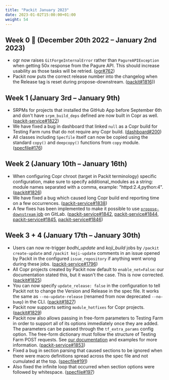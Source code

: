 ```yaml
---
title: "Packit January 2023"
date: 2023-01-02T15:00:00+01:00
weight: 54
---
```


## Week 0 🌄 (December 20th 2022 – January 2nd 2023)

- ogr now raises `GitForgeInternalError` rather than `PagureAPIException` when
  getting 50x response from the Pagure API. This should increase usability as
  those tasks will be retried.
  ([ogr#762](https://github.com/packit/ogr/pull/762))
- Packit now puts the correct release number into the changelog when the
  Release tag is reset during propose-downstream.
  ([packit#1816](https://github.com/packit/packit/pull/1816)))

## Week 1 (January 3rd – January 9th)

- SRPMs for projects that installed the GitHub App before September 6th and
  don't have `srpm_build_deps` defined are now built in Copr as well.
  ([packit-service#1822](https://github.com/packit/packit-service/pull/1822))
- We have fixed a bug in dashboard that linked `null` as a Copr build for
  Testing Farm runs that do not require any Copr build.
  ([dashboard#200](https://github.com/packit/dashboard/pull/200))
- All classes including `Specfile` itself can now be copied using the standard
  `copy()` and `deepcopy()` functions from `copy` module.
  ([specfile#176](https://github.com/packit/specfile/pull/176))

## Week 2 (January 10th – January 16th)

- When configuring Copr chroot (target in Packit terminology) specific configuration, make sure to specify additional_modules as a string: module names separated with a comma, example: "httpd:2.4,python:4". ([packit#1826](https://github.com/packit/packit/pull/1826))
- We have fixed a bug which caused long Copr build end reporting time on a few occurrences. ([packit-service#1838](https://github.com/packit/packit-service/pull/1838))
- A few fixes has been implemented to make it possible to use [`propose-downstream` job](https://packit.dev/docs/configuration/#propose_downstream) on GitLab. ([packit-service#1842](https://github.com/packit/packit-service/pull/1842), [packit-service#1844](https://github.com/packit/packit-service/pull/1844), [packit-service#1845](https://github.com/packit/packit-service/pull/1845), [packit-service#1846](https://github.com/packit/packit-service/pull/1846))

## Week 3 + 4 (January 17th – January 30th)

- Users can now re-trigger _bodhi_update_ and _koji_build_ jobs by `/packit create-update`
  and `/packit koji-update` comments in an issue opened by Packit in the configured `issue_repository` if anything
  went wrong during these jobs. ([packit-service#1796](https://github.com/packit/packit-service/pull/1796))
- All Copr projects created by Packit now default to `enable_net=False`: our documentation stated this, but it
  wasn't the case. This is now corrected. ([packit#1825](https://github.com/packit/packit/pull/1825))
- You can now specify `update_release: false` in the configuration to tell Packit not to change the Version and
  Release in the spec file. It works the same as `--no-update-release` (renamed from now deprecated `--no-bump`) in
  the CLI. ([packit#1827](https://github.com/packit/packit/pull/1827))
- Packit now supports setting `module_hotfixes` for Copr projects.
  ([packit#1829](https://github.com/packit/packit/pull/1829))
- Packit now also allows passing in free-form parameters to Testing Farm in order to support all of its
  options immediately once they are added. The parameters can be passed through the `tf_extra_params` config option.
  The free-form dictionary must follow the structure of Testing Farm POST requests. See [our documentation](https://packit.dev/docs/testing-farm/)
  and examples for more information. ([packit-service#1853](https://github.com/packit/packit-service/pull/1853))
- Fixed a bug in section parsing that caused sections to be ignored when there were macro definitions spread
  across the spec file and not cumulated at the top. ([specfile#191](https://github.com/packit/specfile/pull/191))
- Also fixed the infinite loop that occurred when section options were followed by whitespace.
  ([specfile#197](https://github.com/packit/specfile/pull/197))
